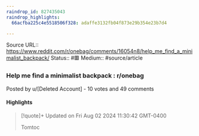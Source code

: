 ```yaml
---
raindrop_id: 827435043
raindrop_highlights:
  66acfba225c4e5518506f328: adaffe3132fb04f873e29b354e23b7d4

---
```


Source URL:: https://www.reddit.com/r/onebag/comments/16054n8/help_me_find_a_minimalist_backpack/
Status:: #🟥
Medium:: #source/article


### Help me find a minimalist backpack : r/onebag

Posted by u/[Deleted Account] - 10 votes and 49 comments

#### Highlights

> [!quote]+ Updated on Fri Aug 02 2024 11:30:42 GMT-0400
>
> Tomtoc
